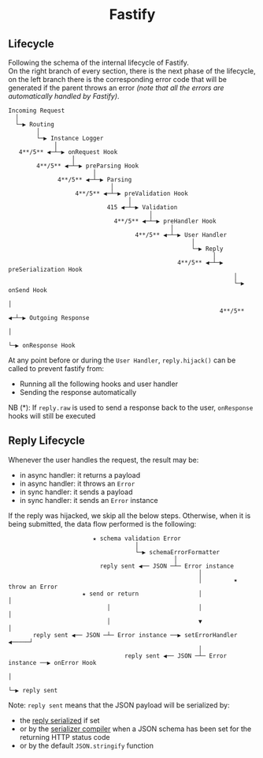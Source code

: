 <h1 align="center">Fastify</h1>

## Lifecycle
Following the schema of the internal lifecycle of Fastify.<br>
On the right branch of every section, there is the next phase of the lifecycle, on the left branch there is the corresponding error code that will be generated if the parent throws an error *(note that all the errors are automatically handled by Fastify)*.

```
Incoming Request
  │
  └─▶ Routing
        │
        └─▶ Instance Logger
             │
   4**/5** ◀─┴─▶ onRequest Hook
                  │
        4**/5** ◀─┴─▶ preParsing Hook
                        │
              4**/5** ◀─┴─▶ Parsing
                             │
                   4**/5** ◀─┴─▶ preValidation Hook
                                  │
                            415 ◀─┴─▶ Validation
                                        │
                              4**/5** ◀─┴─▶ preHandler Hook
                                              │
                                    4**/5** ◀─┴─▶ User Handler
                                                    │
                                                    └─▶ Reply
                                                          │
                                                4**/5** ◀─┴─▶ preSerialization Hook
                                                                │
                                                                └─▶ onSend Hook
                                                                      │
                                                            4**/5** ◀─┴─▶ Outgoing Response
                                                                            │
                                                                            └─▶ onResponse Hook
```

At any point before or during the `User Handler`, `reply.hijack()` can be called to prevent fastify from:
- Running all the following hooks and user handler
- Sending the response automatically

NB (*): If `reply.raw` is used to send a response back to the user, `onResponse` hooks will still be executed

## Reply Lifecycle

Whenever the user handles the request, the result may be:

- in async handler: it returns a payload
- in async handler: it throws an `Error`
- in sync handler: it sends a payload
- in sync handler: it sends an `Error` instance

If the reply was hijacked, we skip all the below steps. Otherwise, when it is being submitted, the data flow performed is the following:

```
                        ★ schema validation Error
                                    │
                                    └─▶ schemaErrorFormatter
                                               │
                          reply sent ◀── JSON ─┴─ Error instance
                                                      │
                                                      │         ★ throw an Error
                     ★ send or return                 │                 │
                            │                         │                 │
                            │                         ▼                 │
       reply sent ◀── JSON ─┴─ Error instance ──▶ setErrorHandler ◀─────┘
                                                      │
                                 reply sent ◀── JSON ─┴─ Error instance ──▶ onError Hook
                                                                                │
                                                                                └─▶ reply sent
```

Note: `reply sent` means that the JSON payload will be serialized by:

- the [reply serialized](Server.md#setreplyserializer) if set
- or by the [serializer compiler](Server.md#setserializercompiler) when a JSON schema has been set for the returning HTTP status code
- or by the default `JSON.stringify` function
